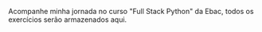 Acompanhe minha jornada no curso "Full Stack Python" da Ebac, todos os exercícios serão armazenados aqui.
